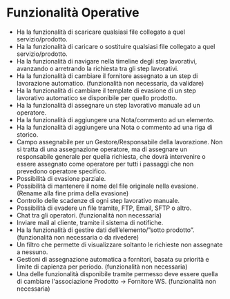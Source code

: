 # Funzionalità Operative

- Ha la funzionalità di scaricare qualsiasi file collegato a quel servizio/prodotto.
- Ha la funzionalità di caricare o sostituire qualsiasi file collegato a quel servizio/prodotto.
- Ha la funzionalità di navigare nella timeline degli step lavorativi, avanzando o arretrando la richiesta tra gli step lavorativi.
- Ha la funzionalità di cambiare il fornitore assegnato a un step di lavorazione automatico. (funzionalità non necessaria, da validare)
- Ha la funzionalità di cambiare il template di evasione di un step lavorativo automatico se disponibile per quello prodotto.
- Ha la funzionalità di assegnare un step lavorativo manuale ad un operatore.
- Ha la funzionalità di aggiungere una Nota/commento ad un elemento.
- Ha la funzionalità di aggiungere una Nota o commento ad una riga di storico.
- Campo assegnabile per un Gestore/Responsabile della lavorazione. Non si tratta di una assegnazione operatore, ma di assegnare un responsabile generale per quella richiesta, che dovrà intervenire o essere assegnato come operatore per tutti i passaggi che non prevedono operatore specifico.
- Possibilità di evasione parziale.
- Possibilità di mantenere il nome del file originale nella evasione. (Rename alla fine prima della evasione)
- Controllo delle scadenze di ogni step lavorativo manuale.
- Possibilità di evadere un file tramite, FTP, Email, SFTP o altro.
- Chat tra gli operatori. (funzionalità non necessaria)
- Inviare mail al cliente, tramite il sistema di notifiche.
- Ha la funzionalità di gestire dati dell’elemento/”sotto prodotto”.(funzionalità non necessaria o da rivedere)
- Un filtro che permette di visualizzare soltanto le richieste non assegnate a nessuno.
- Gestioni di assegnazione automatica a fornitori, basata su priorità e limite di capienza per periodo. (funzionalità non necessaria)
- Una delle funzionalità disponibile tramite permesso deve essere quella di cambiare l'associazione Prodotto -> Fornitore WS. (funzionalità non necessaria)
